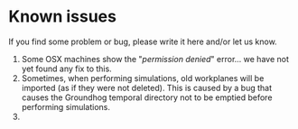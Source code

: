 # Known issues

If you find some problem or bug, please write it here and/or let us know.

1. Some OSX machines show the "_permission denied_" error... we have not yet found any fix to this.
2. Sometimes, when performing simulations, old workplanes will be imported \(as if they were not deleted\). This is caused by a bug that causes the Groundhog temporal directory not to be emptied before performing simulations.
3. 
